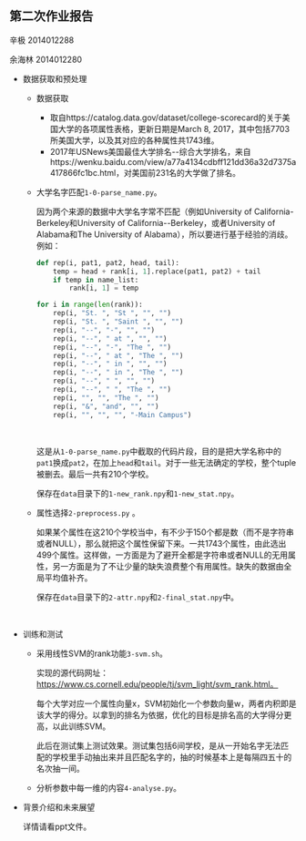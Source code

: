 ## 第二次作业报告

辛极	2014012288

余海林	2014012280



*   数据获取和预处理

    *   数据获取

        *   取自https://catalog.data.gov/dataset/college-scorecard的关于美国大学的各项属性表格，更新日期是March 8, 2017，其中包括7703所美国大学，以及其对应的各种属性共1743维。
        *   2017年USNews美国最佳大学排名--综合大学排名，来自https://wenku.baidu.com/view/a77a4134cdbff121dd36a32d7375a417866fc1bc.html，对美国前231名的大学做了排名。

    *   大学名字匹配`1-0-parse_name.py`。

        因为两个来源的数据中大学名字常不匹配（例如University of California-Berkeley和University of California--Berkeley，或者University of Alabama和The University of Alabama），所以要进行基于经验的消歧。例如：

        ```python
        def rep(i, pat1, pat2, head, tail):
        	temp = head + rank[i, 1].replace(pat1, pat2) + tail
        	if temp in name_list:
        		rank[i, 1] = temp

        for i in range(len(rank)):
        	rep(i, "St. ", "St ", "", "")
        	rep(i, "St. ", "Saint ", "", "")
        	rep(i, "--", "-", "", "")
        	rep(i, "--", " at ", "", "")
        	rep(i, "--", "-", "The ", "")
        	rep(i, "--", " at ", "The ", "")
        	rep(i, "--", " in ", "", "")
        	rep(i, "--", " in ", "The ", "")
        	rep(i, "--", " ", "", "")
        	rep(i, "--", " ", "The ", "")
        	rep(i, "", "", "The ", "")
        	rep(i, "&", "and", "", "")
        	rep(i, "", "", "", "-Main Campus")
        ```

        ​

        这是从`1-0-parse_name.py`中截取的代码片段，目的是把大学名称中的`pat1`换成`pat2`，在加上`head`和`tail`。对于一些无法确定的学校，整个tuple被删去。最后一共有210个学校。

        保存在`data`目录下的`1-new_rank.npy`和`1-new_stat.npy`。

    *   属性选择`2-preprocess.py` 。

        如果某个属性在这210个学校当中，有不少于150个都是数（而不是字符串或者NULL），那么就把这个属性保留下来。一共1743个属性，由此选出499个属性。这样做，一方面是为了避开全都是字符串或者NULL的无用属性，另一方面是为了不让少量的缺失浪费整个有用属性。缺失的数据由全局平均值补齐。

        保存在`data`目录下的`2-attr.npy`和`2-final_stat.npy`中。

        ​

*   训练和测试

    *   采用线性SVM的rank功能`3-svm.sh`。

        实现的源代码网址：https://www.cs.cornell.edu/people/tj/svm_light/svm_rank.html。

        每个大学对应一个属性向量x，SVM初始化一个参数向量w，两者内积即是该大学的得分。以拿到的排名为依据，优化的目标是排名高的大学得分更高，以此训练SVM。

        此后在测试集上测试效果。测试集包括6间学校，是从一开始名字无法匹配的学校里手动抽出来并且匹配名字的，抽的时候基本上是每隔四五十的名次抽一间。

    *   分析参数中每一维的内容`4-analyse.py`。



*   背景介绍和未来展望

    详情请看ppt文件。